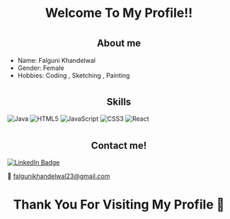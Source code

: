 
# <h1 align="center">Welcome To My Profile!!</h1>

# <h2 align="center">About me</h2>
+ Name: Falguni Khandelwal
+ Gender: Female
+ Hobbies: Coding , Sketching , Painting 



# <h2 align="center">Skills</h2>



![Java](https://img.shields.io/badge/java-%23ED8B00.svg?style=for-the-badge&logo=java&logoColor=white)
![HTML5](https://img.shields.io/badge/html5-%23E34F26.svg?style=for-the-badge&logo=html5&logoColor=white)
![JavaScript](https://img.shields.io/badge/javascript-%23323330.svg?style=for-the-badge&logo=javascript&logoColor=%23F7DF1E)
![CSS3](https://img.shields.io/badge/css3-%231572B6.svg?style=for-the-badge&logo=css3&logoColor=white)
![React](https://img.shields.io/badge/react-%2320232a.svg?style=for-the-badge&logo=react&logoColor=%2361DAFB)



# <h2 align="center">Contact me!</h2>




<div id="badges">
  <a href="https://www.linkedin.com/in/falguni-khandelwal-34aa55221/">
    <img src="https://img.shields.io/badge/LinkedIn-blue?style=for-the-badge&logo=linkedin&logoColor=white" alt="LinkedIn Badge"/>
  </a>
 
  📩 <label for="email">falgunikhandelwal23@gmail.com</label>
  
  
</div>

<h1 align="center">Thank You For Visiting My Profile 🤗 </h1>
